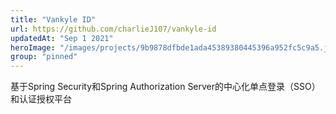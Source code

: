```yaml
---
title: "Vankyle ID"
url: https://github.com/charlieJ107/vankyle-id
updatedAt: "Sep 1 2021"
heroImage: "/images/projects/9b9878dfbde1ada45389380445396a952fc5c9a5.jpeg"
group: "pinned"
---
```

基于Spring Security和Spring Authorization Server的中心化单点登录（SSO）和认证授权平台